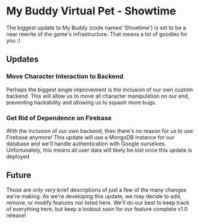# My Buddy Virtual Pet - Showtime
The biggest update to My Buddy (code named 'Showtime') is set to be a near rewrite of the game's infrastructure. That
means a lot of goodies for you :)

## Updates
### Move Character Interaction to Backend
Perhaps the biggest single improvement is the inclusion of our own custom backend. This will allow us to move all
character manipulation on our end, preventing hackability and allowing us to squash more bugs.

### Get Rid of Dependence on Firebase
With the inclusion of our own backend, then there's no reason for us to use Firebase anymore! This update will use a
MongoDB instance for our database and we'll handle authentication with Google ourselves. Unfortunately, this means
all user data will likely be lost once this update is deployed

## Future
Those are only _very_ brief descriptions of just a few of the many changes we're making. As we're developing this update,
we may decide to add, remove, or modify features not listed here. We'll do our best to keep track of everything here, but
keep a lookout soon for our feature complete v1.0 release!
